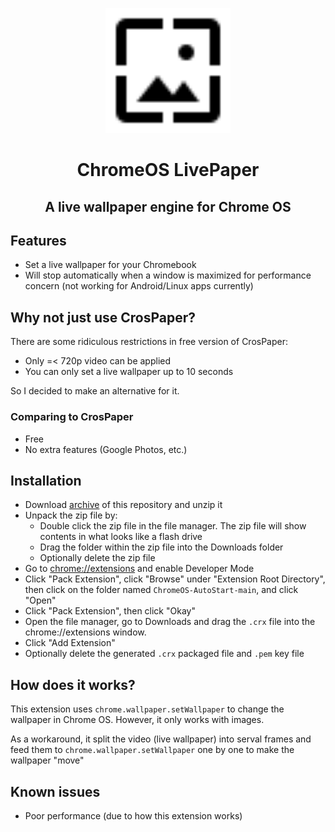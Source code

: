 <p align="center">
  <img src="/icon.svg" height="200" alt="logo" />
</p>
<h1 align="center">ChromeOS LivePaper</h1>
<h2 align="center">A live wallpaper engine for Chrome OS</h2>

## Features
- Set a live wallpaper for your Chromebook
- Will stop automatically when a window is maximized for performance concern (not working for Android/Linux apps currently)

## Why not just use CrosPaper?
There are some ridiculous restrictions in free version of CrosPaper:
- Only =< 720p video can be applied
- You can only set a live wallpaper up to 10 seconds

So I decided to make an alternative for it.

### Comparing to CrosPaper
- Free
- No extra features (Google Photos, etc.)

## Installation

- Download [archive](https://github.com/supechicken/ChromeOS-LivePaper/archive/refs/heads/main.zip) of this repository and unzip it
- Unpack the zip file by:
  - Double click the zip file in the file manager. The zip file will show contents in what looks like a flash drive
  - Drag the folder within the zip file into the Downloads folder
  - Optionally delete the zip file
- Go to [chrome://extensions](chrome://extensions) and enable Developer Mode
- Click "Pack Extension", click "Browse" under "Extension Root Directory", then click on the folder named `ChromeOS-AutoStart-main`, and click "Open"
- Click "Pack Extension", then click "Okay"
- Open the file manager, go to Downloads and drag the `.crx` file into the chrome://extensions window.
- Click "Add Extension"
- Optionally delete the generated `.crx` packaged file and `.pem` key file

## How does it works?

This extension uses `chrome.wallpaper.setWallpaper` to change the wallpaper in Chrome OS. However, it only works with images.

As a workaround, it split the video (live wallpaper) into serval frames and feed them to `chrome.wallpaper.setWallpaper` one by one to make the wallpaper "move"

## Known issues
- Poor performance (due to how this extension works)
